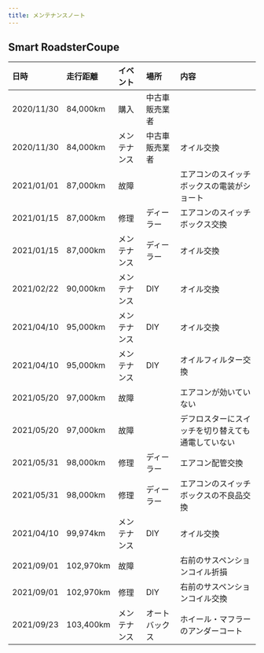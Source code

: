 ```yaml
---
title: メンテナンスノート
---
```


## Smart RoadsterCoupe

|日時|走行距離|イベント|場所|内容|
|:---|:---|:---|:---|:---|
|2020/11/30|84,000km|購入|中古車販売業者||
|2020/11/30|84,000km|メンテナンス|中古車販売業者|オイル交換|
|2021/01/01|87,000km|故障||エアコンのスイッチボックスの電装がショート|
|2021/01/15|87,000km|修理|ディーラー|エアコンのスイッチボックス交換|
|2021/01/15|87,000km|メンテナンス|ディーラー|オイル交換|
|2021/02/22|90,000km|メンテナンス|DIY|オイル交換|
|2021/04/10|95,000km|メンテナンス|DIY|オイル交換|
|2021/04/10|95,000km|メンテナンス|DIY|オイルフィルター交換|
|2021/05/20|97,000km|故障||エアコンが効いていない|
|2021/05/20|97,000km|故障||デフロスターにスイッチを切り替えても通電していない|
|2021/05/31|98,000km|修理|ディーラー|エアコン配管交換|
|2021/05/31|98,000km|修理|ディーラー|エアコンのスイッチボックスの不良品交換|
|2021/04/10|99,974km|メンテナンス|DIY|オイル交換|
|2021/09/01|102,970km|故障||右前のサスペンションコイル折損|
|2021/09/01|102,970km|修理|DIY|右前のサスペンションコイル交換|
|2021/09/23|103,400km|メンテナンス|オートバックス|ホイール・マフラーのアンダーコート|
